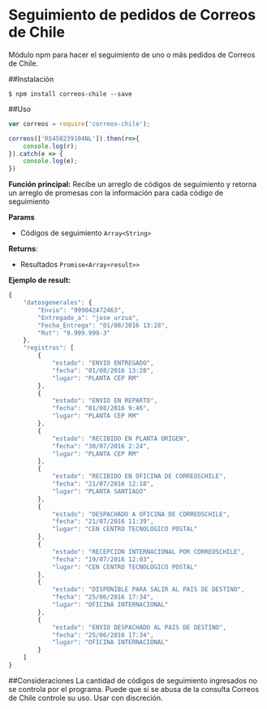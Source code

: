 # Seguimiento de pedidos de Correos de Chile

Módulo npm para hacer el seguimiento de uno o más pedidos de Correos de Chile.

##Instalación

```
$ npm install correos-chile --save
```

##Uso

```javascript
var correos = require('correos-chile');

correos(['RS458239104NL']).then(r=>{
	console.log(r);
}).catch(e => {
	console.log(e);
})
```


**Función principal:** Recibe un arreglo de códigos de seguimiento y retorna un arreglo de promesas con la información para cada código de seguimiento

**Params**

- Códigos de seguimiento `Array<String>`

**Returns**: 

- Resultados `Promise<Array<result>>`

**Ejemplo de result:**

```javascript
{
    "datosgenerales": {
        "Envio": "999042472463",
        "Entregado_a": "jose urzua",
        "Fecha_Entrega": "01/08/2016 13:28",
        "Rut": "9.999.999-3"
    },
    "registros": [
        {
            "estado": "ENVIO ENTREGADO",
            "fecha": "01/08/2016 13:28",
            "lugar": "PLANTA CEP RM"
        },
        {
            "estado": "ENVIO EN REPARTO",
            "fecha": "01/08/2016 9:46",
            "lugar": "PLANTA CEP RM"
        },
        {
            "estado": "RECIBIDO EN PLANTA ORIGEN",
            "fecha": "30/07/2016 2:24",
            "lugar": "PLANTA CEP RM"
        },
        {
            "estado": "RECIBIDO EN OFICINA DE CORREOSCHILE",
            "fecha": "21/07/2016 12:18",
            "lugar": "PLANTA SANTIAGO"
        },
        {
            "estado": "DESPACHADO A OFICINA DE CORREOSCHILE",
            "fecha": "21/07/2016 11:39",
            "lugar": "CEN CENTRO TECNOLOGICO POSTAL"
        },
        {
            "estado": "RECEPCION INTERNACIONAL POR CORREOSCHILE",
            "fecha": "19/07/2016 12:03",
            "lugar": "CEN CENTRO TECNOLOGICO POSTAL"
        },
        {
            "estado": "DISPONIBLE PARA SALIR AL PAIS DE DESTINO",
            "fecha": "25/06/2016 17:34",
            "lugar": "OFICINA INTERNACIONAL"
        },
        {
            "estado": "ENVIO DESPACHADO AL PAIS DE DESTINO",
            "fecha": "25/06/2016 17:34",
            "lugar": "OFICINA INTERNACIONAL"
        }
    ]
}

```

##Consideraciones
La cantidad de códigos de seguimiento ingresados no se controla por el programa. Puede que si se abusa de la consulta Correos de Chile controle su uso. Usar con discreción.



